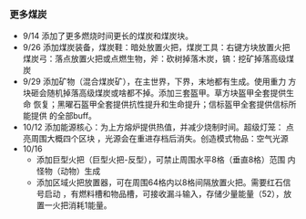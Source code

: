 ### 更多煤炭

* 9/14 添加了更多燃烧时间更长的煤炭和煤炭块。
* 9/26 添加煤炭装备，煤炭鞋：暗处放置火把，煤炭工具：右键方块放置火把
煤炭弓：落点放置火把或点燃生物，斧：砍树掉落木炭，镐：挖矿掉落高级煤炭
* 9/29 添加矿物（混合煤炭矿），在主世界，下界，末地都有生成。使用重力
方块砸会随机掉落高级煤炭或啥都不掉。添加三套盔甲。草方块盔甲全套提供生命
恢复；黑曜石盔甲全套提供抗性提升和生命提升；信标盔甲全套提供信标所能提供
的全部buff。
* 10/12 添加能源核心：为上方熔炉提供热值，并减少烧制时间。超级灯笼：
点亮周围大概四个区块 ，光源会在重进存档后消失。创造模式物品：空气光源
* 10/16 
    * 添加巨型火把（巨型火把-反型），可禁止周围水平8格（垂直8格）范围
内怪物（动物）生成
    * 添加区域火把放置器，可在周围64格内以8格间隔放置火把。需要红石信号启动
，有燃料槽和物品槽，可接收漏斗输入，存储少量能量（52），放置一火把消耗1能量。

